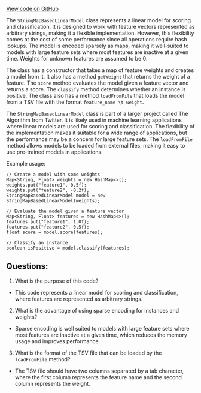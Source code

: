 [View code on GitHub](https://github.com/misbahsy/the-algorithm/src/java/com/twitter/search/common/util/ml/StringMapBasedLinearModel.java)

The `StringMapBasedLinearModel` class represents a linear model for scoring and classification. It is designed to work with feature vectors represented as arbitrary strings, making it a flexible implementation. However, this flexibility comes at the cost of some performance since all operations require hash lookups. The model is encoded sparsely as maps, making it well-suited to models with large feature sets where most features are inactive at a given time. Weights for unknown features are assumed to be 0.

The class has a constructor that takes a map of feature weights and creates a model from it. It also has a method `getWeight` that returns the weight of a feature. The `score` method evaluates the model given a feature vector and returns a score. The `classify` method determines whether an instance is positive. The class also has a method `loadFromFile` that loads the model from a TSV file with the format `feature_name \t weight`.

The `StringMapBasedLinearModel` class is part of a larger project called The Algorithm from Twitter. It is likely used in machine learning applications where linear models are used for scoring and classification. The flexibility of the implementation makes it suitable for a wide range of applications, but the performance may be a concern for large feature sets. The `loadFromFile` method allows models to be loaded from external files, making it easy to use pre-trained models in applications. 

Example usage:

```
// Create a model with some weights
Map<String, Float> weights = new HashMap<>();
weights.put("feature1", 0.5f);
weights.put("feature2", -0.2f);
StringMapBasedLinearModel model = new StringMapBasedLinearModel(weights);

// Evaluate the model given a feature vector
Map<String, Float> features = new HashMap<>();
features.put("feature1", 1.0f);
features.put("feature2", 0.5f);
float score = model.score(features);

// Classify an instance
boolean isPositive = model.classify(features);
```
## Questions: 
 1. What is the purpose of this code?
- This code represents a linear model for scoring and classification, where features are represented as arbitrary strings.

2. What is the advantage of using sparse encoding for instances and weights?
- Sparse encoding is well suited to models with large feature sets where most features are inactive at a given time, which reduces the memory usage and improves performance.

3. What is the format of the TSV file that can be loaded by the `loadFromFile` method?
- The TSV file should have two columns separated by a tab character, where the first column represents the feature name and the second column represents the weight.